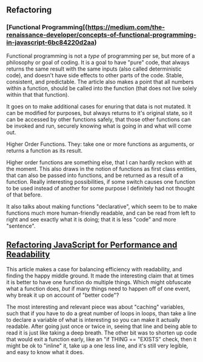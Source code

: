 ## Refactoring

### [Functional Programming[(https://medium.com/the-renaissance-developer/concepts-of-functional-programming-in-javascript-6bc84220d2aa)

Functional programming is not a _type_ of programming per se, but more of a philosophy or goal of coding. It is a goal to have "pure" code, that always returns the same result with the same inputs (also called deterministic code), and doesn't have side effects to other parts of the code. Stable, consistent, and predictable. The article also makes a point that all numbers within a function, should be called into the function (that does not live solely within that that function).

It goes on to make additional cases for enuring that data is not mutated. It can be modified for purposes, but always returns to it's original state, so it can be accessed by other functions safely, that those other functions can be invoked and run, securely knowing what is going in and what will come out.

Higher Order Functions. They:
  take one or more functions as arguments, or
  returns a function as its result.
  
Higher order functions are something else, that I can hardly reckon with at the moment. This also draws in the notion of functions as first class entities, that can also be passed into functions, and be returned as a result of a function. Really interesting possibilities, if some switch causes one function to be used instead of another for some purpose I definitely had not thought of that before.

It also talks about making functions "declarative", which seem to be to make functions much more human-friendly readable, and can be read from left to right and see exactly what it is doing; that it is less "code" and more "sentence".

## [Refactoring JavaScript for Performance and Readability](https://dev.to/healeycodes/refactoring-javascript-for-performance-and-readability-with-examples-1hec)

This article makes a case for balancing efficiency with readability, and finding the happy middle ground. It made the interesting claim that at times it is better to have one function do multiple things. Which might obfuscate what a function does, _but_ if many things need to happen off of one event, why break it up on account of "better code"?

The most interesting and relevant piece was about "caching" variables, such that if you have to do a great number of loops in loops, than take a line to declare a variable of what is interesting so you can make it actually readable. After going just once or twice in, seeing that line and being able to read it is just like taking a deep breath. The other bit was to shorten up code that would exit a function early, like an "if THING == "EXISTS" check, then it might be ok to "inline" it, take up a one less line, and it's still very legible, and easy to know what it does.
